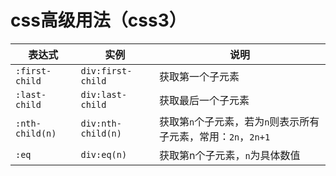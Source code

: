 # css高级用法（css3）

|表达式|实例|说明|
|--|--|--|
|`:first-child`|`div:first-child`|获取第一个子元素|
|`:last-child`|`div:last-child`|获取最后一个子元素|
|`:nth-child(n)`|`div:nth-child(n)`|获取第`n`个子元素，若为`n`则表示所有子元素，常用：`2n`，`2n+1`|
|`:eq`|`div:eq(n)`|获取第n个子元素，`n`为具体数值|
